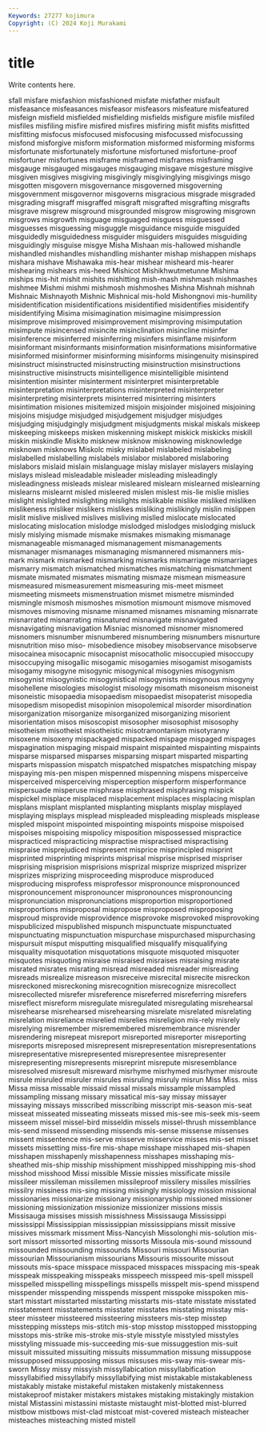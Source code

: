 ```yaml
---
Keywords: 27277 kojimura
Copyright: (C) 2024 Koji Murakami
---
```


# title

Write contents here.



sfall misfare misfashion
misfashioned misfate misfather misfault misfeasance misfeasances misfeasor misfeasors misfeature misfeatured
misfeign misfield misfielded misfielding misfields misfigure misfile misfiled misfiles misfiling
misfire misfired misfires misfiring misfit misfits misfitted misfitting misfocus misfocused
misfocusing misfocussed misfocussing misfond misforgive misform misformation misformed misforming misforms
misfortunate misfortunately misfortune misfortuned misfortune-proof misfortuner misfortunes misframe misframed misframes
misframing misgauge misgauged misgauges misgauging misgave misgesture misgive misgiven misgives
misgiving misgivingly misgivinglying misgivings misgo misgotten misgovern misgovernance misgoverned misgoverning
misgovernment misgovernor misgoverns misgracious misgrade misgraded misgrading misgraff misgraffed misgraft
misgrafted misgrafting misgrafts misgrave misgrew misground misgrounded misgrow misgrowing misgrown
misgrows misgrowth misguage misguaged misguess misguessed misguesses misguessing misguggle misguidance
misguide misguided misguidedly misguidedness misguider misguiders misguides misguiding misguidingly misguise
misgye Misha Mishaan mis-hallowed mishandle mishandled mishandles mishandling mishanter mishap
mishappen mishaps mishara mishave Mishawaka mis-hear mishear misheard mis-hearer mishearing
mishears mis-heed Mishicot Mishikhwutmetunne Mishima miships mis-hit mishit mishits mishitting
mish-mash mishmash mishmashes mishmee Mishmi mishmi mishmosh mishmoshes Mishna Mishnah
mishnah Mishnaic Mishnayoth Mishnic Mishnical mis-hold Mishongnovi mis-humility misidentification misidentifications
misidentified misidentifies misidentify misidentifying Misima misimagination misimagine misimpression misimprove misimproved
misimprovement misimproving misimputation misimpute misincensed misincite misinclination misincline misinfer misinference
misinferred misinferring misinfers misinflame misinform misinformant misinformants misinformation misinformations misinformative
misinformed misinformer misinforming misinforms misingenuity misinspired misinstruct misinstructed misinstructing misinstruction
misinstructions misinstructive misinstructs misintelligence misintelligible misintend misintention misinter misinterment misinterpret
misinterpretable misinterpretation misinterpretations misinterpreted misinterpreter misinterpreting misinterprets misinterred misinterring misinters
misintimation misiones misitemized misjoin misjoinder misjoined misjoining misjoins misjudge misjudged
misjudgement misjudger misjudges misjudging misjudgingly misjudgment misjudgments miskal miskals miskeep
miskeeping miskeeps misken miskenning miskept miskick miskicks miskill miskin miskindle
Miskito misknew misknow misknowing misknowledge misknown misknows Miskolc misky mislabel
mislabeled mislabeling mislabelled mislabelling mislabels mislabor mislabored mislaboring mislabors mislaid
mislain mislanguage mislay mislayer mislayers mislaying mislays mislead misleadable misleader
misleading misleadingly misleadingness misleads mislear misleared mislearn mislearned mislearning mislearns
mislearnt misled misleered mislen mislest mis-lie mislie mislies mislight mislighted
mislighting mislights mislikable mislike misliked misliken mislikeness misliker mislikers mislikes
misliking mislikingly mislin mislippen mislit mislive mislived mislives misliving mislled
mislocate mislocated mislocating mislocation mislodge mislodged mislodges mislodging misluck misly
mislying mismade mismake mismakes mismaking mismanage mismanageable mismanaged mismanagement mismanagements
mismanager mismanages mismanaging mismannered mismanners mis-mark mismark mismarked mismarking mismarks
mismarriage mismarriages mismarry mismatch mismatched mismatches mismatching mismatchment mismate mismated
mismates mismating mismaze mismean mismeasure mismeasured mismeasurement mismeasuring mis-meet mismeet
mismeeting mismeets mismenstruation mismet mismetre misminded mismingle mismosh mismoshes mismotion
mismount mismove mismoved mismoves mismoving misname misnamed misnames misnaming misnarrate
misnarrated misnarrating misnatured misnavigate misnavigated misnavigating misnavigation Misniac misnomed misnomer
misnomered misnomers misnumber misnumbered misnumbering misnumbers misnurture misnutrition miso miso-
misobedience misobey misobservance misobserve misocainea misocapnic misocapnist misocatholic misoccupied misoccupy
misoccupying misogallic misogamic misogamies misogamist misogamists misogamy misogyne misogynic misogynical
misogynies misogynism misogynist misogynistic misogynistical misogynists misogynous misogyny misohellene misologies
misologist misology misomath misoneism misoneist misoneistic misopaedia misopaedism misopaedist misopaterist
misopedia misopedism misopedist misopinion misopolemical misorder misordination misorganization misorganize misorganized
misorganizing misorient misorientation misos misoscopist misosopher misosophist misosophy misotheism misotheist
misotheistic misotramontanism misotyranny misoxene misoxeny mispackaged mispacked mispage mispaged mispages
mispagination mispaging mispaid mispaint mispainted mispainting mispaints misparse misparsed misparses
misparsing mispart misparted misparting misparts mispassion mispatch mispatched mispatches mispatching
mispay mispaying mis-pen mispen mispenned mispenning mispens misperceive misperceived misperceiving
misperception misperform misperformance mispersuade misperuse misphrase misphrased misphrasing mispick mispickel
misplace misplaced misplacement misplaces misplacing misplan misplans misplant misplanted misplanting
misplants misplay misplayed misplaying misplays misplead mispleaded mispleading mispleads misplease
mispled mispoint mispointed mispointing mispoints mispoise mispoised mispoises mispoising mispolicy
misposition mispossessed mispractice mispracticed mispracticing mispractise mispractised mispractising mispraise misprejudiced
mispresent misprice misprincipled misprint misprinted misprinting misprints misprisal misprise misprised
mispriser misprising misprision misprisions misprizal misprize misprized misprizer misprizes misprizing
misproceeding misproduce misproduced misproducing misprofess misprofessor mispronounce mispronounced mispronouncement mispronouncer
mispronounces mispronouncing mispronunciation mispronunciations misproportion misproportioned misproportions misproposal mispropose misproposed
misproposing misproud misprovide misprovidence misprovoke misprovoked misprovoking mispublicized mispublished mispunch
mispunctuate mispunctuated mispunctuating mispunctuation mispurchase mispurchased mispurchasing mispursuit misput misputting
misqualified misqualify misqualifying misquality misquotation misquotations misquote misquoted misquoter misquotes
misquoting misraise misraised misraises misraising misrate misrated misrates misrating misread
misreaded misreader misreading misreads misrealize misreason misreceive misrecital misrecite misreckon
misreckoned misreckoning misrecognition misrecognize misrecollect misrecollected misrefer misreference misreferred misreferring
misrefers misreflect misreform misregulate misregulated misregulating misrehearsal misrehearse misrehearsed misrehearsing
misrelate misrelated misrelating misrelation misreliance misrelied misrelies misreligion mis-rely misrely
misrelying misremember misremembered misremembrance misrender misrendering misrepeat misreport misreported misreporter
misreporting misreports misreposed misrepresent misrepresentation misrepresentations misrepresentative misrepresented misrepresentee misrepresenter
misrepresenting misrepresents misreprint misrepute misresemblance misresolved misresult misreward misrhyme misrhymed
misrhymer misroute misrule misruled misruler misrules misruling misruly misrun Miss
Miss. miss Missa missa missable missaid missal missals missample missampled
missampling missang missary missatical mis-say missay missayer missaying missays misscribed
misscribing misscript mis-season mis-seat misseat misseated misseating misseats missed mis-see
mis-seek mis-seem misseem missel missel-bird misseldin missels missel-thrush missemblance mis-send
missend missending missends mis-sense missense missenses missent missentence mis-serve misserve
misservice misses mis-set misset missets missetting miss-fire mis-shape misshape misshaped
mis-shapen misshapen misshapenly misshapenness misshapes misshaping mis-sheathed mis-ship misship misshipment
misshipped misshipping mis-shod misshod misshood Missi missible Missie missies missificate
missile missileer missileman missilemen missileproof missilery missiles missilries missilry missiness
mis-sing missing missingly missiology mission missional missionaries missionarize missionary missionaryship
missioned missioner missioning missionization missionize missionizer missions missis Missisauga missises
missish missishness Mississauga Mississippi mississippi Mississippian mississippian mississippians missit missive
missives missmark missment Miss-Nancyish Missolonghi mis-solution mis-sort missort missorted missorting
missorts Missoula mis-sound missound missounded missounding missounds Missouri missouri Missourian
missourian Missourianism missourians Missouris missourite missout missouts mis-space misspace misspaced
misspaces misspacing mis-speak misspeak misspeaking misspeaks misspeech misspeed mis-spell misspell
misspelled misspelling misspellings misspells misspelt mis-spend misspend misspender misspending misspends
misspent misspoke misspoken mis-start misstart misstarted misstarting misstarts mis-state misstate
misstated misstatement misstatements misstater misstates misstating misstay mis-steer missteer missteered
missteering missteers mis-step misstep misstepping missteps mis-stitch mis-stop misstop misstopped
misstopping misstops mis-strike mis-stroke mis-style misstyle misstyled misstyles misstyling missuade
mis-succeeding mis-sue missuggestion mis-suit missuit missuited missuiting missuits missummation missung
missuppose missupposed missupposing missus missuses mis-sway mis-swear mis-sworn Missy missy
missyish missyllabication missyllabification missyllabified missyllabify missyllabifying mist mistakable mistakableness mistakably
mistake mistakeful mistaken mistakenly mistakenness mistakeproof mistaker mistakers mistakes mistaking
mistakingly mistakion mistal Mistassini mistassini mistaste mistaught mist-blotted mist-blurred mistbow
mistbows mist-clad mistcoat mist-covered misteach misteacher misteaches misteaching misted mistell
